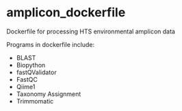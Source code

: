 # amplicon_dockerfile
Dockerfile for processing HTS environmental amplicon data

Programs in dockerfile include:

- BLAST
- Biopython
- fastQValidator
- FastQC
- Qiime1
- Taxonomy Assignment
- Trimmomatic

